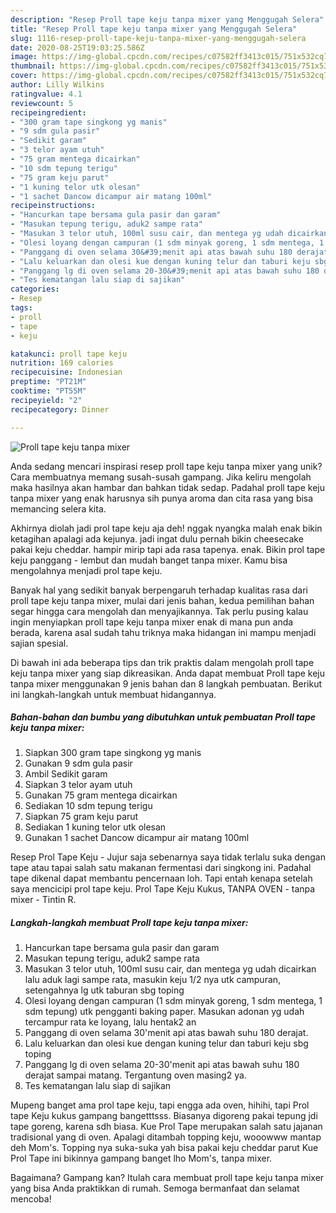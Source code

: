```yaml
---
description: "Resep Proll tape keju tanpa mixer yang Menggugah Selera"
title: "Resep Proll tape keju tanpa mixer yang Menggugah Selera"
slug: 1116-resep-proll-tape-keju-tanpa-mixer-yang-menggugah-selera
date: 2020-08-25T19:03:25.586Z
image: https://img-global.cpcdn.com/recipes/c07582ff3413c015/751x532cq70/proll-tape-keju-tanpa-mixer-foto-resep-utama.jpg
thumbnail: https://img-global.cpcdn.com/recipes/c07582ff3413c015/751x532cq70/proll-tape-keju-tanpa-mixer-foto-resep-utama.jpg
cover: https://img-global.cpcdn.com/recipes/c07582ff3413c015/751x532cq70/proll-tape-keju-tanpa-mixer-foto-resep-utama.jpg
author: Lilly Wilkins
ratingvalue: 4.1
reviewcount: 5
recipeingredient:
- "300 gram tape singkong yg manis"
- "9 sdm gula pasir"
- "Sedikit garam"
- "3 telor ayam utuh"
- "75 gram mentega dicairkan"
- "10 sdm tepung terigu"
- "75 gram keju parut"
- "1 kuning telor utk olesan"
- "1 sachet Dancow dicampur air matang 100ml"
recipeinstructions:
- "Hancurkan tape bersama gula pasir dan garam"
- "Masukan tepung terigu, aduk2 sampe rata"
- "Masukan 3 telor utuh, 100ml susu cair, dan mentega yg udah dicairkan lalu aduk lagi sampe rata, masukin keju 1/2 nya utk campuran, setengahnya lg utk taburan sbg toping"
- "Olesi loyang dengan campuran (1 sdm minyak goreng, 1 sdm mentega, 1 sdm tepung) utk pengganti baking paper. Masukan adonan yg udah tercampur rata ke loyang, lalu hentak2 an"
- "Panggang di oven selama 30&#39;menit api atas bawah suhu 180 derajat."
- "Lalu keluarkan dan olesi kue dengan kuning telur dan taburi keju sbg toping"
- "Panggang lg di oven selama 20-30&#39;menit api atas bawah suhu 180 derajat sampai matang. Tergantung oven masing2 ya."
- "Tes kematangan lalu siap di sajikan"
categories:
- Resep
tags:
- proll
- tape
- keju

katakunci: proll tape keju 
nutrition: 169 calories
recipecuisine: Indonesian
preptime: "PT21M"
cooktime: "PT55M"
recipeyield: "2"
recipecategory: Dinner

---
```



![Proll tape keju tanpa mixer](https://img-global.cpcdn.com/recipes/c07582ff3413c015/751x532cq70/proll-tape-keju-tanpa-mixer-foto-resep-utama.jpg)

Anda sedang mencari inspirasi resep proll tape keju tanpa mixer yang unik? Cara membuatnya memang susah-susah gampang. Jika keliru mengolah maka hasilnya akan hambar dan bahkan tidak sedap. Padahal proll tape keju tanpa mixer yang enak harusnya sih punya aroma dan cita rasa yang bisa memancing selera kita.

Akhirnya diolah jadi prol tape keju aja deh! nggak nyangka malah enak bikin ketagihan apalagi ada kejunya. jadi ingat dulu pernah bikin cheesecake pakai keju cheddar. hampir mirip tapi ada rasa tapenya. enak. Bikin prol tape keju panggang - lembut dan mudah banget tanpa mixer. Kamu bisa mengolahnya menjadi prol tape keju.

Banyak hal yang sedikit banyak berpengaruh terhadap kualitas rasa dari proll tape keju tanpa mixer, mulai dari jenis bahan, kedua pemilihan bahan segar hingga cara mengolah dan menyajikannya. Tak perlu pusing kalau ingin menyiapkan proll tape keju tanpa mixer enak di mana pun anda berada, karena asal sudah tahu triknya maka hidangan ini mampu menjadi sajian spesial.


Di bawah ini ada beberapa tips dan trik praktis dalam mengolah proll tape keju tanpa mixer yang siap dikreasikan. Anda dapat membuat Proll tape keju tanpa mixer menggunakan 9 jenis bahan dan 8 langkah pembuatan. Berikut ini langkah-langkah untuk membuat hidangannya.

<!--inarticleads1-->

##### Bahan-bahan dan bumbu yang dibutuhkan untuk pembuatan Proll tape keju tanpa mixer:

1. Siapkan 300 gram tape singkong yg manis
1. Gunakan 9 sdm gula pasir
1. Ambil Sedikit garam
1. Siapkan 3 telor ayam utuh
1. Gunakan 75 gram mentega dicairkan
1. Sediakan 10 sdm tepung terigu
1. Siapkan 75 gram keju parut
1. Sediakan 1 kuning telor utk olesan
1. Gunakan 1 sachet Dancow dicampur air matang 100ml


Resep Prol Tape Keju - Jujur saja sebenarnya saya tidak terlalu suka dengan tape atau tapai salah satu makanan fermentasi dari singkong ini. Padahal tape dikenal dapat membantu pencernaan loh. Tapi entah kenapa setelah saya mencicipi prol tape keju. Prol Tape Keju Kukus, TANPA OVEN - tanpa mixer - Tintin R. 

<!--inarticleads2-->

##### Langkah-langkah membuat Proll tape keju tanpa mixer:

1. Hancurkan tape bersama gula pasir dan garam
1. Masukan tepung terigu, aduk2 sampe rata
1. Masukan 3 telor utuh, 100ml susu cair, dan mentega yg udah dicairkan lalu aduk lagi sampe rata, masukin keju 1/2 nya utk campuran, setengahnya lg utk taburan sbg toping
1. Olesi loyang dengan campuran (1 sdm minyak goreng, 1 sdm mentega, 1 sdm tepung) utk pengganti baking paper. Masukan adonan yg udah tercampur rata ke loyang, lalu hentak2 an
1. Panggang di oven selama 30&#39;menit api atas bawah suhu 180 derajat.
1. Lalu keluarkan dan olesi kue dengan kuning telur dan taburi keju sbg toping
1. Panggang lg di oven selama 20-30&#39;menit api atas bawah suhu 180 derajat sampai matang. Tergantung oven masing2 ya.
1. Tes kematangan lalu siap di sajikan


Mupeng banget ama prol tape keju, tapi engga ada oven, hihihi, tapi Prol tape Keju kukus gampang bangetttsss. Biasanya digoreng pakai tepung jdi tape goreng, karena sdh biasa. Kue Prol Tape merupakan salah satu jajanan tradisional yang di oven. Apalagi ditambah topping keju, wooowww mantap deh Mom&#39;s. Topping nya suka-suka yah bisa pakai keju cheddar parut Kue Prol Tape ini bikinnya gampang banget lho Mom&#39;s, tanpa mixer. 

Bagaimana? Gampang kan? Itulah cara membuat proll tape keju tanpa mixer yang bisa Anda praktikkan di rumah. Semoga bermanfaat dan selamat mencoba!
